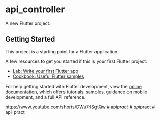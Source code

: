 # api_controller

A new Flutter project.

## Getting Started

This project is a starting point for a Flutter application.

A few resources to get you started if this is your first Flutter project:

- [Lab: Write your first Flutter app](https://docs.flutter.dev/get-started/codelab)
- [Cookbook: Useful Flutter samples](https://docs.flutter.dev/cookbook)

For help getting started with Flutter development, view the
[online documentation](https://docs.flutter.dev/), which offers tutorials,
samples, guidance on mobile development, and a full API reference.





https://www.youtube.com/shorts/DWu7rlSgtQw
#   a p i _ p r a c t  
 #   a p i _ p r a c t  
 #   a p i _ p r a c t  
 